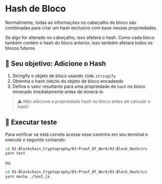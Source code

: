 # Hash de Bloco

Normalmente, todas as informações no cabeçalho do bloco são combinadas para criar um hash exclusivo com base nessas propriedades.

Se algo for alterado no cabeçalho, isso afetará o hash. Como cada bloco também contém o hash do bloco anterior, isso também afetará todos os blocos futuros

## 🏁 Seu objetivo: Adicione o Hash


1. Stringify o objeto de bloco usando `JSON.stringify`
2. Obtenha o hash `SHA256` do objeto de bloco encadeado
3. Defina o valor resultante para uma propriedade de `hash` no bloco minerado imediatamente antes de minerá-lo

> ⚠️ Não adicione a propriedade hash no bloco antes de calcular o hash!

## 🧪 Executar teste

Para verificar se está correto acesse esse caminho em seu terminal e execute o seguinte comando:

```bash
cd 01-Blockchain_Cryptography/03-Proof_Of_Work/03-Block_Hash/src
yarn test
```

ou 

```bash
cd 01-Blockchain_Cryptography/03-Proof_Of_Work/03-Block_Hash/src
yarn mocha ./test.js
```